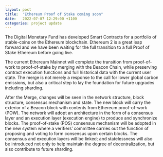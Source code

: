 ```yaml
---
layout: post
title:  "Ethereum Proof of Stake coming soon"
date:   2022-07-07 12:29:00 +1100
categories: project update
---
```


The Digital Monetary Fund has developed Smart Contracts for a portfolio of stable-coins on the Ethereum blockchain. Ethereum 2 is a great leap forward and we have been waiting for the full transition to a full Proof of Stake Ethereum before going live.

The current Ethereum Mainnet will complete the transition from proof-of-work to proof-of-stake by merging with the Beacon Chain, while preserving contract execution functions and full historical data with the current user state. The merge is not merely a response to the call for lower global carbon emissions, but also a critical step to lay the foundation for future upgrades including sharding.

After the Merge, changes will be seen in the network structure, block structure, consensus mechanism and state. The new block will carry the exterior of a Beacon block with contents from Ethereum proof-of-work (POW). The network will adopt an architecture in the form of a consensus layer and an execution layer (execution engine) to produce and synchronize blocks. The proof-of-stake (POS) consensus mechanism will be adopted in the new system where a verifiers’ committee carries out the function of proposing and voting to form consensus upon certain blocks. The consensus and execution layers will be linked; and statelessness will also be introduced not only to help maintain the degree of decentralization, but also contribute to future sharding.
